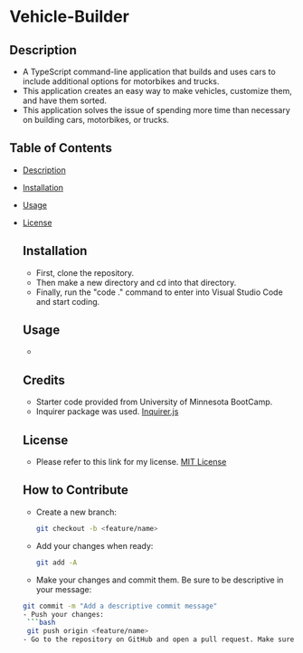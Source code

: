 # Vehicle-Builder

## Description
- A TypeScript command-line application that builds and uses cars to include additional options for motorbikes and trucks.
- This application creates an easy way to make vehicles, customize them, and have them sorted.
- This application solves the issue of spending more time than necessary on building cars, motorbikes, or trucks.

## Table of Contents
- [Description](#description)
- [Installation](#installation)
- [Usage](#installation)
- [License](#license)


  ## Installation
  - First, clone the repository.
  - Then make a new directory and cd into that directory.
  - Finally, run the "code ." command to enter into Visual Studio Code and start coding.
 

  ## Usage
  - 


  ## Credits
  - Starter code provided from University of Minnesota BootCamp.
  - Inquirer package was used. [Inquirer.js](https://github.com/SBoudrias/Inquirer.js)

  ## License
  - Please refer to this link for my license. [MIT License](https://github.com/yahye-mohamed101/Vehicle-Builder?tab=MIT-1-ov-file)
 

  

  ## How to Contribute
  - Create a new branch:
    ```bash
    git checkout -b <feature/name>
  - Add your changes when ready:
    ```bash
    git add -A
  - Make your changes and commit them. Be sure to be descriptive in your message:
   ```bash
   git commit -m "Add a descriptive commit message"
  - Push your changes:
    ```bash
    git push origin <feature/name>
  - Go to the repository on GitHub and open a pull request. Make sure to compare your branch name to the main branch. 
